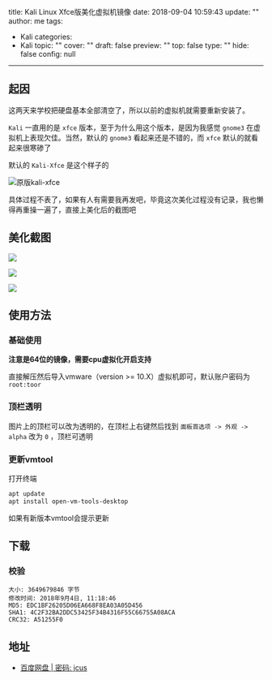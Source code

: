 title: Kali Linux Xfce版美化虚拟机镜像
date: 2018-09-04 10:59:43
update: ""
author: me
tags: 
- Kali
categories: 
- Kali
topic: ""
cover: ""
draft: false
preview: ""
top: false
type: ""
hide: false
config: null


---



## 起因

这两天来学校把硬盘基本全部清空了，所以以前的虚拟机就需要重新安装了。

`Kali` 一直用的是 `xfce` 版本，至于为什么用这个版本，是因为我感觉 `gnome3` 在虚拟机上表现欠佳。当然，默认的 `gnome3` 看起来还是不错的，而 `xfce` 默认的就看起来很寒碜了

默认的 `Kali-Xfce` 是这个样子的

<!--more-->

![原版kali-xfce](http://ww1.sinaimg.cn/large/c0264382ly1fuxco29z1zj20le0c0146.jpg)

具体过程不表了，如果有人有需要我再发吧，毕竟这次美化过程没有记录，我也懒得再重操一遍了，直接上美化后的截图吧

## 美化截图

![](http://ww1.sinaimg.cn/large/c0264382ly1fuxcov30z4j21hc0u07bd.jpg)

![](http://ww1.sinaimg.cn/large/c0264382ly1fuxd0a4t5ej21hc0u0u0x.jpg)

![](http://ww1.sinaimg.cn/large/c0264382ly1fuxd11uu4qj21hc0u0b29.jpg)

## 使用方法

### 基础使用

**注意是64位的镜像，需要cpu虚拟化开启支持**

直接解压然后导入vmware（version >= 10.X）虚拟机即可，默认账户密码为 `root:toor`

### 顶栏透明

图片上的顶栏可以改为透明的，在顶栏上右键然后找到 `面板首选项 -> 外观 -> alpha` 改为 `0` ，顶栏可透明

### 更新vmtool

打开终端

```bash
apt update
apt install open-vm-tools-desktop
```

如果有新版本vmtool会提示更新

## 下载

### 校验

```
大小: 3649679846 字节
修改时间: 2018年9月4日, 11:18:46
MD5: EDC1BF26205D06EA668F8EA03A05D456
SHA1: 4C2F32BA2DDC53425F34B4316F55C66755A08ACA
CRC32: A51255F0
```

## 地址

- [百度网盘 | 密码: jcus](https://pan.baidu.com/s/1Neyff9GpVm08w5A6lesmQQ)
